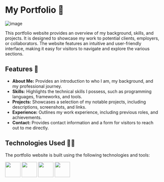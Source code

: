# My Portfolio 📁
![image](https://github.com/pastaChaeng/Portfolio/assets/123816211/21124eef-73ce-4a63-a081-23ec885f1720)







This portfolio website provides an overview of my background, skills, and projects. It is designed to showcase my work to potential clients, employers, or collaborators. The website features an intuitive and user-friendly interface, making it easy for visitors to navigate and explore the various sections.

## Features 🔮

- **About Me:** Provides an introduction to who I am, my background, and my professional journey.
- **Skills:** Highlights the technical skills I possess, such as programming languages, frameworks, and tools.
- **Projects:** Showcases a selection of my notable projects, including descriptions, screenshots, and links.
- **Experience:** Outlines my work experience, including previous roles, and achievements.
- **Contact:** Provides contact information and a form for visitors to reach out to me directly.

## Technologies Used 👩‍💻

The portfolio website is built using the following technologies and tools:

 <img height="50" src="https://user-images.githubusercontent.com/25181517/192158954-f88b5814-d510-4564-b285-dff7d6400dad.png"> <img height="50" src="https://user-images.githubusercontent.com/25181517/202896760-337261ed-ee92-4979-84c4-d4b829c7355d.png">  <img height="50" src="https://user-images.githubusercontent.com/25181517/117447155-6a868a00-af3d-11eb-9cfe-245df15c9f3f.png"> <img height="50" src="https://user-images.githubusercontent.com/25181517/183897015-94a058a6-b86e-4e42-a37f-bf92061753e5.png">


